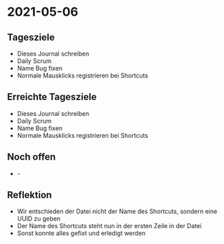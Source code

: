 # 2021-05-06
## Tagesziele
* Dieses Journal schreiben
* Daily Scrum
* Name Bug fixen
* Normale Mausklicks registrieren bei Shortcuts
## Erreichte Tagesziele
* Dieses Journal schreiben
* Daily Scrum
* Name Bug fixen
* Normale Mausklicks registrieren bei Shortcuts
## Noch offen
* \-
## Reflektion
* Wir entschieden der Datei nicht der Name des Shortcuts, sondern eine UUID zu geben
* Der Name des Shortcuts steht nun in der ersten Zeile in der Datei
* Sonst konnte alles gefixt und erledigt werden